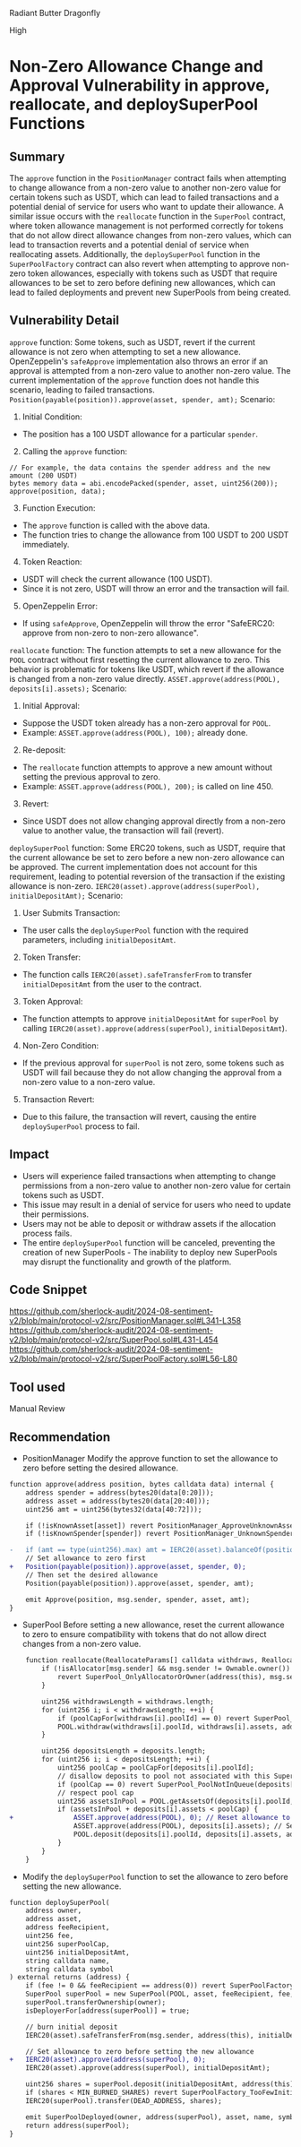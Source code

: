 Radiant Butter Dragonfly

High

# Non-Zero Allowance Change and Approval Vulnerability in approve, reallocate, and deploySuperPool Functions

## Summary
The `approve` function in the `PositionManager` contract fails when attempting to change allowance from a non-zero value to another non-zero value for certain tokens such as USDT, which can lead to failed transactions and a potential denial of service for users who want to update their allowance. A similar issue occurs with the `reallocate` function in the `SuperPool` contract, where token allowance management is not performed correctly for tokens that do not allow direct allowance changes from non-zero values, which can lead to transaction reverts and a potential denial of service when reallocating assets. Additionally, the `deploySuperPool` function in the `SuperPoolFactory` contract can also revert when attempting to approve non-zero token allowances, especially with tokens such as USDT that require allowances to be set to zero before defining new allowances, which can lead to failed deployments and prevent new SuperPools from being created.

## Vulnerability Detail
`approve` function:
Some tokens, such as USDT, revert if the current allowance is not zero when attempting to set a new allowance. OpenZeppelin's `safeApprove` implementation also throws an error if an approval is attempted from a non-zero value to another non-zero value. The current implementation of the `approve` function does not handle this scenario, leading to failed transactions.
`Position(payable(position)).approve(asset, spender, amt);`
Scenario:
1. Initial Condition:
- The position has a 100 USDT allowance for a particular `spender`.
2. Calling the `approve` function:
```solidity
// For example, the data contains the spender address and the new amount (200 USDT)
bytes memory data = abi.encodePacked(spender, asset, uint256(200));
approve(position, data);
```
3. Function Execution:
- The `approve` function is called with the above data.
- The function tries to change the allowance from 100 USDT to 200 USDT immediately.
4. Token Reaction:
- USDT will check the current allowance (100 USDT).
- Since it is not zero, USDT will throw an error and the transaction will fail.
5. OpenZeppelin Error:
- If using `safeApprove`, OpenZeppelin will throw the error "SafeERC20: approve from non-zero to non-zero allowance".

`reallocate` function:
The function attempts to set a new allowance for the `POOL` contract without first resetting the current allowance to zero. This behavior is problematic for tokens like USDT, which revert if the allowance is changed from a non-zero value directly.
`ASSET.approve(address(POOL), deposits[i].assets);`
Scenario:
1. Initial Approval:
- Suppose the USDT token already has a non-zero approval for `POOL`.
- Example: `ASSET.approve(address(POOL), 100);` already done.
2. Re-deposit:
- The `reallocate` function attempts to approve a new amount without setting the previous approval to zero.
- Example: `ASSET.approve(address(POOL), 200);` is called on line 450.
3. Revert:
- Since USDT does not allow changing approval directly from a non-zero value to another value, the transaction will fail (revert).

`deploySuperPool` function:
Some ERC20 tokens, such as USDT, require that the current allowance be set to zero before a new non-zero allowance can be approved. The current implementation does not account for this requirement, leading to potential reversion of the transaction if the existing allowance is non-zero.
`IERC20(asset).approve(address(superPool), initialDepositAmt);`
Scenario:
1. User Submits Transaction:
- The user calls the `deploySuperPool` function with the required parameters, including `initialDepositAmt`.
2. Token Transfer:
- The function calls `IERC20(asset).safeTransferFrom` to transfer `initialDepositAmt` from the user to the contract.
3. Token Approval:
- The function attempts to approve `initialDepositAmt` for `superPool` by calling `IERC20(asset).approve(address(superPool)`, `initialDepositAmt`).
4. Non-Zero Condition:
- If the previous approval for `superPool` is not zero, some tokens such as USDT will fail because they do not allow changing the approval from a non-zero value to a non-zero value.
5. Transaction Revert:
- Due to this failure, the transaction will revert, causing the entire `deploySuperPool` process to fail.

## Impact
- Users will experience failed transactions when attempting to change permissions from a non-zero value to another non-zero value for certain tokens such as USDT.
- This issue may result in a denial of service for users who need to update their permissions.
- Users may not be able to deposit or withdraw assets if the allocation process fails.
- The entire `deploySuperPool` function will be canceled, preventing the creation of new SuperPools - The inability to deploy new SuperPools may disrupt the functionality and growth of the platform.

## Code Snippet
https://github.com/sherlock-audit/2024-08-sentiment-v2/blob/main/protocol-v2/src/PositionManager.sol#L341-L358
https://github.com/sherlock-audit/2024-08-sentiment-v2/blob/main/protocol-v2/src/SuperPool.sol#L431-L454
https://github.com/sherlock-audit/2024-08-sentiment-v2/blob/main/protocol-v2/src/SuperPoolFactory.sol#L56-L80

## Tool used

Manual Review

## Recommendation
- PositionManager
Modify the approve function to set the allowance to zero before setting the desired allowance.
```diff
function approve(address position, bytes calldata data) internal {
    address spender = address(bytes20(data[0:20]));
    address asset = address(bytes20(data[20:40]));
    uint256 amt = uint256(bytes32(data[40:72]));

    if (!isKnownAsset[asset]) revert PositionManager_ApproveUnknownAsset(asset);
    if (!isKnownSpender[spender]) revert PositionManager_UnknownSpender(spender);

-   if (amt == type(uint256).max) amt = IERC20(asset).balanceOf(position);
    // Set allowance to zero first
+   Position(payable(position)).approve(asset, spender, 0);
    // Then set the desired allowance
    Position(payable(position)).approve(asset, spender, amt);

    emit Approve(position, msg.sender, spender, asset, amt);
}
```
- SuperPool
Before setting a new allowance, reset the current allowance to zero to ensure compatibility with tokens that do not allow direct changes from a non-zero value.
```diff
    function reallocate(ReallocateParams[] calldata withdraws, ReallocateParams[] calldata deposits) external {
        if (!isAllocator[msg.sender] && msg.sender != Ownable.owner()) {
            revert SuperPool_OnlyAllocatorOrOwner(address(this), msg.sender);
        }

        uint256 withdrawsLength = withdraws.length;
        for (uint256 i; i < withdrawsLength; ++i) {
            if (poolCapFor[withdraws[i].poolId] == 0) revert SuperPool_PoolNotInQueue(withdraws[i].poolId);
            POOL.withdraw(withdraws[i].poolId, withdraws[i].assets, address(this), address(this));
        }

        uint256 depositsLength = deposits.length;
        for (uint256 i; i < depositsLength; ++i) {
            uint256 poolCap = poolCapFor[deposits[i].poolId];
            // disallow deposits to pool not associated with this SuperPool
            if (poolCap == 0) revert SuperPool_PoolNotInQueue(deposits[i].poolId);
            // respect pool cap
            uint256 assetsInPool = POOL.getAssetsOf(deposits[i].poolId, address(this));
            if (assetsInPool + deposits[i].assets < poolCap) {
+               ASSET.approve(address(POOL), 0); // Reset allowance to zero
                ASSET.approve(address(POOL), deposits[i].assets); // Set desired allowance
                POOL.deposit(deposits[i].poolId, deposits[i].assets, address(this));
            }
        }
    }
```
- Modify the `deploySuperPool` function to set the allowance to zero before setting the new allowance.
```diff
function deploySuperPool(
    address owner,
    address asset,
    address feeRecipient,
    uint256 fee,
    uint256 superPoolCap,
    uint256 initialDepositAmt,
    string calldata name,
    string calldata symbol
) external returns (address) {
    if (fee != 0 && feeRecipient == address(0)) revert SuperPoolFactory_ZeroFeeRecipient();
    SuperPool superPool = new SuperPool(POOL, asset, feeRecipient, fee, superPoolCap, name, symbol);
    superPool.transferOwnership(owner);
    isDeployerFor[address(superPool)] = true;

    // burn initial deposit
    IERC20(asset).safeTransferFrom(msg.sender, address(this), initialDepositAmt); // assume approval

    // Set allowance to zero before setting the new allowance
+   IERC20(asset).approve(address(superPool), 0);
    IERC20(asset).approve(address(superPool), initialDepositAmt);

    uint256 shares = superPool.deposit(initialDepositAmt, address(this));
    if (shares < MIN_BURNED_SHARES) revert SuperPoolFactory_TooFewInitialShares(shares);
    IERC20(superPool).transfer(DEAD_ADDRESS, shares);

    emit SuperPoolDeployed(owner, address(superPool), asset, name, symbol);
    return address(superPool);
}
```